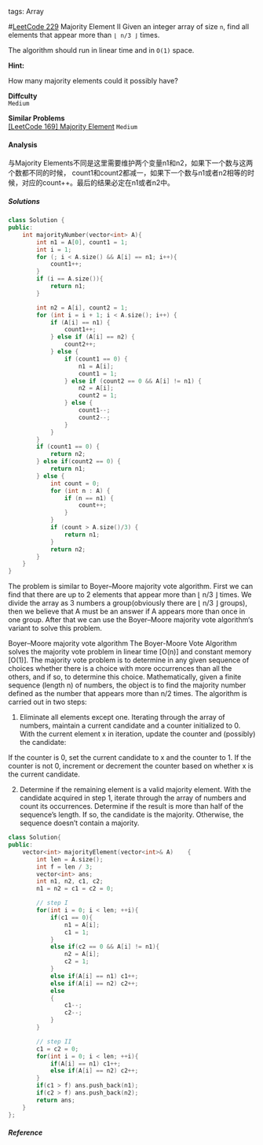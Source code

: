 tags: Array

#[LeetCode 229] Majority Element II
Given an integer array of size `n`, find all elements that appear more than `⌊ n/3 ⌋` times. 

The algorithm should run in linear time and in `O(1)` space.

**Hint:**  

How many majority elements could it possibly have?

**Diffculty**  
`Medium`

**Similar Problems**  
[[LeetCode 169] Majority Element]() `Medium`
 

#### Analysis

与Majority Elements不同是这里需要维护两个变量n1和n2，如果下一个数与这两个数都不同的时候，
count1和count2都减一，如果下一个数与n1或者n2相等的时候，对应的count++。最后的结果必定在n1或者n2中。

##### Solutions

```cpp
class Solution {
public:
	int majorityNumber(vector<int> A){
	    int n1 = A[0], count1 = 1;
	    int i = 1;
	    for (; i < A.size() && A[i] == n1; i++){
	        count1++;
	    }
	    if (i == A.size()){
	        return n1;
	    }

	    int n2 = A[i], count2 = 1;
	    for (int i = i + 1; i < A.size(); i++) {
	        if (A[i] == n1) {
	            count1++;
	        } else if (A[i] == n2) {
	            count2++;
	        } else {
	            if (count1 == 0) {
	                n1 = A[i];
	                count1 = 1;
	            } else if (count2 == 0 && A[i] != n1) {
	                n2 = A[i];
	                count2 = 1;
	            } else {
	                count1--;
	                count2--;
	            }
	        }
	    }
	    if (count1 == 0) {
	        return n2;
	    } else if(count2 == 0) {
	        return n1;
	    } else {
	        int count = 0;
	        for (int n : A) {
	            if (n == n1) {
	                count++;
	            }
	        }
	        if (count > A.size()/3) {
	            return n1;
	        }
	        return n2;
	    }
	}
}
```

The problem is similar to Boyer–Moore majority vote algorithm.
First we can find that there are up to 2 elements that appear more than ⌊ n/3 ⌋ times. 
We divide the array as 3 numbers a group(obviously there are ⌊ n/3 ⌋ groups), 
then we believe that A must be an answer if A appears more than once in one group.
After that we can use the Boyer–Moore majority vote algorithm‘s variant to solve this problem.

Boyer–Moore majority vote algorithm
The Boyer-Moore Vote Algorithm solves the majority vote problem in linear time [O(n)] and constant memory [O(1)]. 
The majority vote problem is to determine in any given sequence of choices whether there is 
a choice with more occurrences than all the others, and if so, to determine this choice. 
Mathematically, given a finite sequence (length n) of numbers, the object is to find the majority number defined 
as the number that appears more than n/2 times.
The algorithm is carried out in two steps:

1. Eliminate all elements except one.
Iterating through the array of numbers, maintain a current candidate and a counter initialized to 0. 
With the current element x in iteration, update the counter and (possibly) the candidate:

If the counter is 0, set the current candidate to x and the counter to 1. If the counter is not 0, 
increment or decrement the counter based on whether x is the current candidate.

2. Determine if the remaining element is a valid majority element.
With the candidate acquired in step 1, iterate through the array of numbers and count its occurrences. 
Determine if the result is more than half of the sequence’s length. 
If so, the candidate is the majority. Otherwise, the sequence doesn’t contain a majority.

```cpp
class Solution{
public:
    vector<int> majorityElement(vector<int>& A)    {
        int len = A.size();
        int f = len / 3;
        vector<int> ans;
        int n1, n2, c1, c2;
        n1 = n2 = c1 = c2 = 0;

        // step I
        for(int i = 0; i < len; ++i){
            if(c1 == 0){
                n1 = A[i];
                c1 = 1;
            }
            else if(c2 == 0 && A[i] != n1){
                n2 = A[i];
                c2 = 1;
            }
            else if(A[i] == n1) c1++;
            else if(A[i] == n2) c2++;
            else
            {
                c1--;
                c2--;
            }
        }

        // step II
        c1 = c2 = 0;
        for(int i = 0; i < len; ++i){
            if(A[i] == n1) c1++;
            else if(A[i] == n2) c2++;
        }
        if(c1 > f) ans.push_back(n1);
        if(c2 > f) ans.push_back(n2);
        return ans;
    }
};
```

##### Reference

[LeetCode 229]:https://leetcode.com/problems/majority-element-ii
